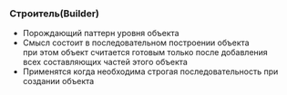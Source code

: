 ### Строитель(Builder)

- Порождающий паттерн уровня объекта
- Смысл состоит в последовательном построении объекта  
  при этом объект считается готовым только после добавления  
  всех составляющих частей этого объекта
- Применятся когда необходима строгая последовательность при создании объекта
